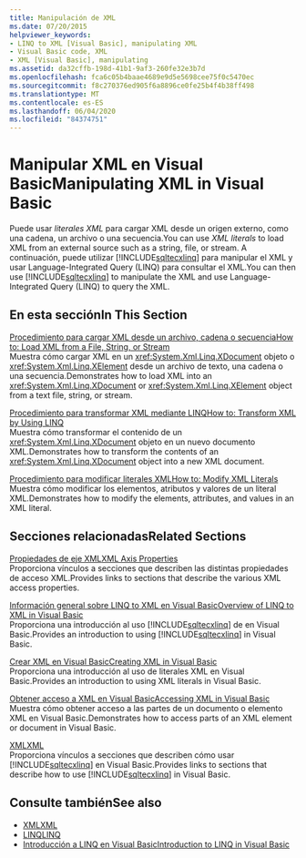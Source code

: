 ```yaml
---
title: Manipulación de XML
ms.date: 07/20/2015
helpviewer_keywords:
- LINQ to XML [Visual Basic], manipulating XML
- Visual Basic code, XML
- XML [Visual Basic], manipulating
ms.assetid: da32cffb-198d-41b1-9af3-260fe32e3b7d
ms.openlocfilehash: fca6c05b4baae4689e9d5e5698cee75f0c5470ec
ms.sourcegitcommit: f8c270376ed905f6a8896ce0fe25b4f4b38ff498
ms.translationtype: MT
ms.contentlocale: es-ES
ms.lasthandoff: 06/04/2020
ms.locfileid: "84374751"
---
```

# <a name="manipulating-xml-in-visual-basic"></a><span data-ttu-id="bc18e-102">Manipular XML en Visual Basic</span><span class="sxs-lookup"><span data-stu-id="bc18e-102">Manipulating XML in Visual Basic</span></span>
<span data-ttu-id="bc18e-103">Puede usar *literales XML* para cargar XML desde un origen externo, como una cadena, un archivo o una secuencia.</span><span class="sxs-lookup"><span data-stu-id="bc18e-103">You can use *XML literals* to load XML from an external source such as a string, file, or stream.</span></span> <span data-ttu-id="bc18e-104">A continuación, puede utilizar [!INCLUDE[sqltecxlinq](~/includes/sqltecxlinq-md.md)] para manipular el XML y usar Language-Integrated Query (LINQ) para consultar el XML.</span><span class="sxs-lookup"><span data-stu-id="bc18e-104">You can then use [!INCLUDE[sqltecxlinq](~/includes/sqltecxlinq-md.md)] to manipulate the XML and use Language-Integrated Query (LINQ) to query the XML.</span></span>  
  
## <a name="in-this-section"></a><span data-ttu-id="bc18e-105">En esta sección</span><span class="sxs-lookup"><span data-stu-id="bc18e-105">In This Section</span></span>  
 [<span data-ttu-id="bc18e-106">Procedimiento para cargar XML desde un archivo, cadena o secuencia</span><span class="sxs-lookup"><span data-stu-id="bc18e-106">How to: Load XML from a File, String, or Stream</span></span>](how-to-load-xml-from-a-file-string-or-stream.md)  
 <span data-ttu-id="bc18e-107">Muestra cómo cargar XML en un <xref:System.Xml.Linq.XDocument> objeto o <xref:System.Xml.Linq.XElement> desde un archivo de texto, una cadena o una secuencia.</span><span class="sxs-lookup"><span data-stu-id="bc18e-107">Demonstrates how to load XML into an <xref:System.Xml.Linq.XDocument> or <xref:System.Xml.Linq.XElement> object from a text file, string, or stream.</span></span>  
  
 [<span data-ttu-id="bc18e-108">Procedimiento para transformar XML mediante LINQ</span><span class="sxs-lookup"><span data-stu-id="bc18e-108">How to: Transform XML by Using LINQ</span></span>](how-to-transform-xml-by-using-linq.md)  
 <span data-ttu-id="bc18e-109">Muestra cómo transformar el contenido de un <xref:System.Xml.Linq.XDocument> objeto en un nuevo documento XML.</span><span class="sxs-lookup"><span data-stu-id="bc18e-109">Demonstrates how to transform the contents of an <xref:System.Xml.Linq.XDocument> object into a new XML document.</span></span>  
  
 [<span data-ttu-id="bc18e-110">Procedimiento para modificar literales XML</span><span class="sxs-lookup"><span data-stu-id="bc18e-110">How to: Modify XML Literals</span></span>](how-to-modify-xml-literals.md)  
 <span data-ttu-id="bc18e-111">Muestra cómo modificar los elementos, atributos y valores de un literal XML.</span><span class="sxs-lookup"><span data-stu-id="bc18e-111">Demonstrates how to modify the elements, attributes, and values in an XML literal.</span></span>  
  
## <a name="related-sections"></a><span data-ttu-id="bc18e-112">Secciones relacionadas</span><span class="sxs-lookup"><span data-stu-id="bc18e-112">Related Sections</span></span>  
 [<span data-ttu-id="bc18e-113">Propiedades de eje XML</span><span class="sxs-lookup"><span data-stu-id="bc18e-113">XML Axis Properties</span></span>](../../../language-reference/xml-axis/index.md)  
 <span data-ttu-id="bc18e-114">Proporciona vínculos a secciones que describen las distintas propiedades de acceso XML.</span><span class="sxs-lookup"><span data-stu-id="bc18e-114">Provides links to sections that describe the various XML access properties.</span></span>  
  
 [<span data-ttu-id="bc18e-115">Información general sobre LINQ to XML en Visual Basic</span><span class="sxs-lookup"><span data-stu-id="bc18e-115">Overview of LINQ to XML in Visual Basic</span></span>](overview-of-linq-to-xml.md)  
 <span data-ttu-id="bc18e-116">Proporciona una introducción al uso [!INCLUDE[sqltecxlinq](~/includes/sqltecxlinq-md.md)] de en Visual Basic.</span><span class="sxs-lookup"><span data-stu-id="bc18e-116">Provides an introduction to using [!INCLUDE[sqltecxlinq](~/includes/sqltecxlinq-md.md)] in Visual Basic.</span></span>  
  
 [<span data-ttu-id="bc18e-117">Crear XML en Visual Basic</span><span class="sxs-lookup"><span data-stu-id="bc18e-117">Creating XML in Visual Basic</span></span>](creating-xml.md)  
 <span data-ttu-id="bc18e-118">Proporciona una introducción al uso de literales XML en Visual Basic.</span><span class="sxs-lookup"><span data-stu-id="bc18e-118">Provides an introduction to using XML literals in Visual Basic.</span></span>  
  
 [<span data-ttu-id="bc18e-119">Obtener acceso a XML en Visual Basic</span><span class="sxs-lookup"><span data-stu-id="bc18e-119">Accessing XML in Visual Basic</span></span>](accessing-xml.md)  
 <span data-ttu-id="bc18e-120">Muestra cómo obtener acceso a las partes de un documento o elemento XML en Visual Basic.</span><span class="sxs-lookup"><span data-stu-id="bc18e-120">Demonstrates how to access parts of an XML element or document in Visual Basic.</span></span>  
  
 [<span data-ttu-id="bc18e-121">XML</span><span class="sxs-lookup"><span data-stu-id="bc18e-121">XML</span></span>](index.md)  
 <span data-ttu-id="bc18e-122">Proporciona vínculos a secciones que describen cómo usar [!INCLUDE[sqltecxlinq](~/includes/sqltecxlinq-md.md)] en Visual Basic.</span><span class="sxs-lookup"><span data-stu-id="bc18e-122">Provides links to sections that describe how to use [!INCLUDE[sqltecxlinq](~/includes/sqltecxlinq-md.md)] in Visual Basic.</span></span>  
  
## <a name="see-also"></a><span data-ttu-id="bc18e-123">Consulte también</span><span class="sxs-lookup"><span data-stu-id="bc18e-123">See also</span></span>

- [<span data-ttu-id="bc18e-124">XML</span><span class="sxs-lookup"><span data-stu-id="bc18e-124">XML</span></span>](index.md)
- [<span data-ttu-id="bc18e-125">LINQ</span><span class="sxs-lookup"><span data-stu-id="bc18e-125">LINQ</span></span>](../linq/index.md)
- [<span data-ttu-id="bc18e-126">Introducción a LINQ en Visual Basic</span><span class="sxs-lookup"><span data-stu-id="bc18e-126">Introduction to LINQ in Visual Basic</span></span>](../linq/introduction-to-linq.md)
